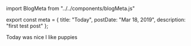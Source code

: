 import BlogMeta from "../../components/blogMeta.js"

export const meta = { title: "Today", postDate: "Mar 18, 2019", description: "first test post" };

<BlogMeta postData={meta}/>


Today was nice
I like puppies
